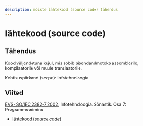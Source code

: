 ```yaml
---
description: mõiste lähtekood (source code) tähendus
---
```


# lähtekood (source code)

## Tähendus

[Kood](kood-code.md) väljendatuna kujul, mis sobib sisendandmeteks assemblerile, kompilaatorile või muule translaatorile.

Kehtivuspiirkond (scope): infotehnoloogia.

## Viited

[EVS-ISO/IEC 2382-7:2002](http://www.evs.ee/tooted/evs-iso-iec-2382-7-2002), Infotehnoloogia. Sõnastik. Osa 7: Programmeerimine

* [lähtekood (_source code_)](https://www.eki.ee/dict/its/index.cgi?Q=D0CBEFCB-6C03-1014-88DC-FC5F0DBED45A\&F=GUID\&C01=1\&C02=0\&C10=1)

